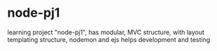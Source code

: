 # node-pj1
learning project "node-pj1", has modular, MVC structure, with layout templating structure, nodemon and ejs helps development and testing
